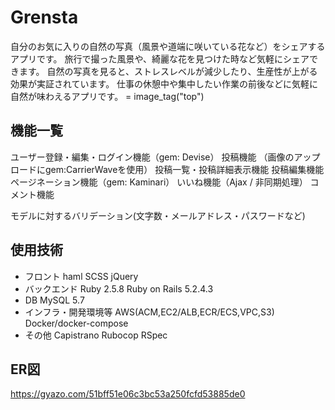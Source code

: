 # Grensta
自分のお気に入りの自然の写真（風景や道端に咲いている花など）をシェアするアプリです。
旅行で撮った風景や、綺麗な花を見つけた時など気軽にシェアできます。
自然の写真を見ると、ストレスレベルが減少したり、生産性が上がる効果が実証されています。
仕事の休憩中や集中したい作業の前後などに気軽に自然が味わえるアプリです。
= image_tag("top")
## 機能一覧
ユーザー登録・編集・ログイン機能（gem: Devise）
投稿機能 （画像のアップロードにgem:CarrierWaveを使用）
投稿一覧・投稿詳細表示機能
投稿編集機能
ページネーション機能（gem: Kaminari）
いいね機能（Ajax / 非同期処理）
コメント機能
<!-- CircleCI/CD 自動ビルド・自動テスト・自動デプロイ -->
モデルに対するバリデーション(文字数・メールアドレス・パスワードなど)
## 使用技術
* フロント
    haml
    SCSS
    jQuery
* バックエンド
    Ruby 2.5.8
    Ruby on Rails 5.2.4.3
* DB
    MySQL 5.7
* インフラ・開発環境等
    AWS(ACM,EC2/ALB,ECR/ECS,VPC,S3)
    Docker/docker-compose
* その他
  Capistrano
  Rubocop
  RSpec
## ER図
https://gyazo.com/51bff51e06c3bc53a250fcfd53885de0